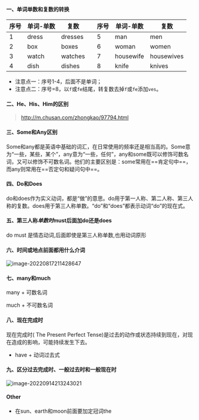 #### 一、单词单数和复数的转换

| 序号 | 单词-单数 | 复数    |      | 序号 | 单词-单数 | 复数       |
| ---- | --------- | ------- | ---- | ---- | --------- | ---------- |
| 1    | dress     | dresses |      | 5    | man       | men        |
| 2    | box       | boxes   |      | 6    | woman     | women      |
| 3    | watch     | watches |      | 7    | housewife | housewives |
| 4    | dish      | dishes  |      | 8    | knife     | knives     |

- 注意点一：序号1-4，后面不是单词；
- 注意点二：序号=8，以`f`或`fe`结尾，转复数去掉`f`或`fe`添加`ves`。

#### 二、He、His、Him的区别

> http://m.chusan.com/zhongkao/97794.html

#### 三、Some和Any区别

Some和any都是英语中基础的词汇，在日常使用的频率还是相当高的。Some意为“一些，某些，某个”，any意为“一些，任何”，any和some既可以修饰可数名词，又可以修饰不可数名词。他们的主要区别是：some常用在==肯定句中==，而any则常用在==否定句和疑问句中==。

#### 四、Do和Does

do和does作为实义动词，都是“做”的意思。do用于第一人称、第二人称、第三人称的复数。does用于第三人称单数。“do”和“does”都表示动词“do”的现在式。

#### 五、第三人称*单数时*must后面加do还是does

do
must 是情态动词,后面即使是第三人称单数,也用动词原形

#### 六、时间或地点前面都用什么介词

![image-20220817211428647](http://raw.staticdn.net/iskeke/images/main/blog/202208172114108.png)

#### 七、many和much

many + 可数名词

much + 不可数名词

#### 八、现在完成时

现在完成时( The Present Perfect Tense)是过去的动作或状态持续到现在，对现在造成的影响，可能持续发生下去。

- have + 动词过去式

#### 九、区分过去完成时、一般过去时和一般现在时

![image-20220914213243021](http://raw.staticdn.net/iskeke/images/main/blog/202209142132026.png)

#### Other

- 在sun、earth和moon前面要加定冠词the


